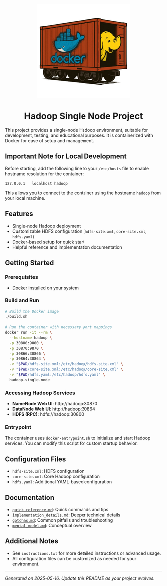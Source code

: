 <div align="center">
  <img src="images/logo.png" alt="Hadoop Single Node" width="300">
  <h1>Hadoop Single Node Project</h1>
</div>

This project provides a single-node Hadoop environment, suitable for development, testing, and educational purposes. It is containerized with Docker for ease of setup and management.

## Important Note for Local Development
Before starting, add the following line to your `/etc/hosts` file to enable hostname resolution for the container:
```
127.0.0.1   localhost hadoop
```
This allows you to connect to the container using the hostname `hadoop` from your local machine.

## Features
- Single-node Hadoop deployment
- Customizable HDFS configuration (`hdfs-site.xml`, `core-site.xml`, `hdfs.yaml`)
- Docker-based setup for quick start
- Helpful reference and implementation documentation

## Getting Started

### Prerequisites
- [Docker](https://www.docker.com/get-started) installed on your system

### Build and Run
```sh
# Build the Docker image
./build.sh

# Run the container with necessary port mappings
docker run -it --rm \
  --hostname hadoop \
  -p 30800:9000 \
  -p 30870:9870 \
  -p 30866:30866 \
  -p 30864:30864 \
  -v "$PWD/hdfs-site.xml:/etc/hadoop/hdfs-site.xml" \
  -v "$PWD/core-site.xml:/etc/hadoop/core-site.xml" \
  -v "$PWD/hdfs.yaml:/etc/hadoop/hdfs.yaml" \
  hadoop-single-node
```

### Accessing Hadoop Services
- **NameNode Web UI**: http://hadoop:30870
- **DataNode Web UI**: http://hadoop:30864
- **HDFS (RPC)**: hdfs://hadoop:30800

### Entrypoint
The container uses `docker-entrypoint.sh` to initialize and start Hadoop services. You can modify this script for custom startup behavior.

## Configuration Files
- `hdfs-site.xml`: HDFS configuration
- `core-site.xml`: Core Hadoop configuration
- `hdfs.yaml`: Additional YAML-based configuration

## Documentation
- [`quick_reference.md`](./quick_reference.md): Quick commands and tips
- [`implementation_details.md`](./implementation_details.md): Deeper technical details
- [`gotchas.md`](./gotchas.md): Common pitfalls and troubleshooting
- [`mental_model.md`](./mental_model.md): Conceptual overview

## Additional Notes
- See `instructions.txt` for more detailed instructions or advanced usage.
- All configuration files can be customized as needed for your environment.

---

*Generated on 2025-05-16. Update this README as your project evolves.*
